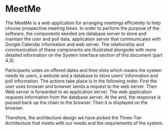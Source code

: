 # MeetMe
The MeetMe is a web application for arranging meetings efficiently to help choose prospective meeting times. In order to perform the purpose of the software, the components needed are database server to store and maintain the user and poll data, application server that communicates with Google Calendar information and web server.  The relationship and communication of these components are illustrated alongside with more detailed information on the System Interface section of this document (part 4.3).

Participants votes on offered dates and time slots which means the system needs its users, a website and a database to store users’ information and poll information. The actions take place is in the following order. First the user uses browser and browser sends a request to the web server. Then Web server is forwarded to an application server. The web application requests information from the database server. At the end, the response is passed back up the chain to the browser. Then it is displayed on the browser.

Therefore, the architecture design we have picked the Three-Tier Architecture that meets with our needs and the requirements of the system.
